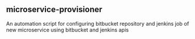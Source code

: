 ## microservice-provisioner
An automation script for configuring bitbucket repository and jenkins job of new microservice using bitbucket and jenkins apis
